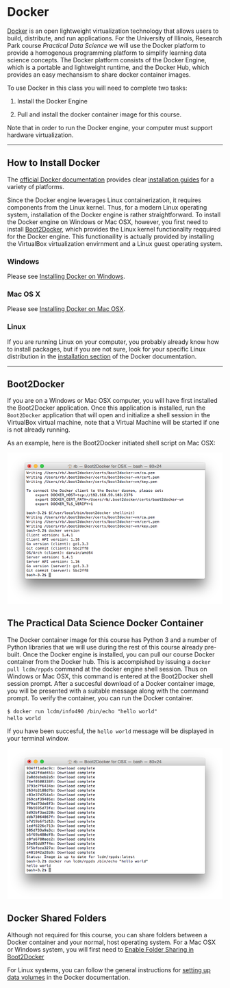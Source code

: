 # Docker 

[Docker](http://www.docker.com) is an open lightweight virtualization technology that allows
users to build, distribute, and run applications. For the University of
Illinois, Research Park course _Practical Data Science_ we will use
the Docker platform to provide a homogenous programming platform to
simplify learning data science concepts. The Docker platform consists of
the Docker Engine, which is a portable and lightweight runtime, and the
Docker Hub, which provides an easy mechansism to share docker container
images.

To use Docker in this class you will need to complete two tasks:

1. Install the Docker Engine

2. Pull and install the docker container image for this course.

Note that in order to run the Docker engine, your computer must support
hardware virtualization.

-----

## How to Install Docker

The [official Docker documentation](https://docs.docker.com/) provides
clear [installation
guides](https://docs.docker.com/installation/#installation) for a
variety of platforms.
 
Since the Docker engine leverages Linux containerization, it requires
components from the Linux kernel. Thus, for a modern Linux operating
system, installation of the Docker engine is rather straightforward. To install
the Docker engine on Windows or Mac OSX, however, you first need to
install [Boot2Docker](http://boot2docker.io/), which provides the Linux
kernel functionality reqquired for the Docker engine. This functionaility is actually provided 
by installing the VirtualBox virtualization envirnment and a Linux guest operating system.

### Windows

Please see [Installing Docker on Windows](https://docs.docker.com/installation/windows/).

### Mac OS X

Please see [Installing Docker on Mac OSX](https://docs.docker.com/installation/mac/).

### Linux

If you are running Linux on your computer, you probably already know how
to install packages, but if you are not sure, look for your specific
Linux distribution in the [installation
section](https://docs.docker.com/installation/#installation) of the
Docker documentation.

-----

## Boot2Docker

If you are on a Windows or Mac OSX computer, you will have first
installed the Boot2Docker application. Once this application is
installed, run the `Boot2Docker` application that will open and
initialize a shell session in the VirtualBox virtual machine, note that
a Virtual Machine will be started if one is not already running. 

As an example, here is the Boot2Docker initiated shell script on Mac OSX:

![macosx boot2docker](images/macosx-boot2docker.png)


## The Practical Data Science Docker Container

The Docker container image for this course has Python 3 and a number of
Python libraries that we will use during the rest of this course already
pre-built. Once the Docker engine is installed, you can pull our course Docker
container from the Docker hub. This is accompished by issuing a `docker pull lcdm/rppds` command at the docker engine shell session. Thus on Windows or Mac OSX, this command is entered at the Boot2Docker shell session prompt. After a succesful download of a Docker container image, you will be presented with a suitable message along with the command prompt. To verify the container, you can run the Docker container.

```
$ docker run lcdm/info490 /bin/echo "hello world"
hello world
```
If you have been succesful, the `hello world` message will be displayed in your terminal window.

![macosx docker pull](images/macosx-dockerpull.png)

## Docker Shared Folders

Although not required for this course, you can share folders between a Docker container and your normal, host operating system.  For a Mac OSX or Windows system, you will first need to [Enable Folder Sharing in Boot2Docker](https://github.com/boot2docker/boot2docker#folder-sharing)

For Linux systems, you can follow the general instructions for [setting up data volumes](https://docs.docker.com/userguide/dockervolumes/) in the Docker documentation.
